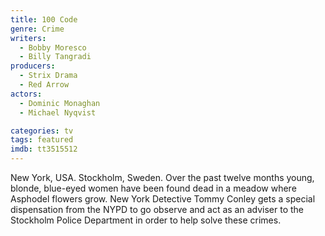 ```yaml
---
title: 100 Code
genre: Crime
writers:
  - Bobby Moresco
  - Billy Tangradi
producers:
  - Strix Drama
  - Red Arrow
actors:
  - Dominic Monaghan
  - Michael Nyqvist

categories: tv 
tags: featured
imdb: tt3515512
---
```

New York, USA. Stockholm, Sweden.
Over the past twelve months young, blonde, blue-eyed women have been found dead in a meadow where Asphodel flowers grow.
New York Detective Tommy Conley gets a special dispensation from the NYPD to go observe and act as an adviser to the Stockholm Police Department in order to help solve these crimes.